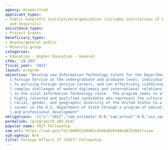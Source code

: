 ```yaml
---
agency: Unspecified
applicant_types:
- Public nonprofit institution/organization (includes institutions of higher education
  and hospitals)
assistance_types:
- Project Grants
beneficiary_types:
- Anyone/general public
- Minority group
categories:
- Education - Higher Education - General
cfda: '19.205'
fiscal_year: '2022'
layout: program
objective: "Develop new Information Technology talent for the Department of State\u2019\
  s Foreign Service at the undergraduate and graduate level; individuals who are dedicated\
  \ to pursuing Foreign Service careers, and can effectively \u201Crespond to the\
  \ complex challenges of modern diplomacy and international relations,\u201D particularly\
  \ in the vital Information Technology realm.  The program seeks to attract and recruit\
  \ highly talented and qualified candidates who represent the cultural, social, ethnic,\
  \ racial, gender, and geographic diversity of the United States to a Foreign Service\
  \ career in the U.S. Department of State through a program of educational support\
  \ and professional development"
obligations: '[{"x":"2022","sam_estimate":0.0,"sam_actual":0.0,"usa_spending_actual":2395783.0},{"x":"2023","sam_estimate":0.0,"sam_actual":0.0,"usa_spending_actual":2610000.0},{"x":"2024","sam_estimate":0.0,"sam_actual":0.0,"usa_spending_actual":0.0}]'
permalink: /program/19.205.html
popular_name: FAIT Fellowship
sam_url: https://sam.gov/fal/b8665320483c4546a026348e38252667/view
sub-agency: N/A
title: Foreign Affairs IT (FAIT) Fellowship
---
```


